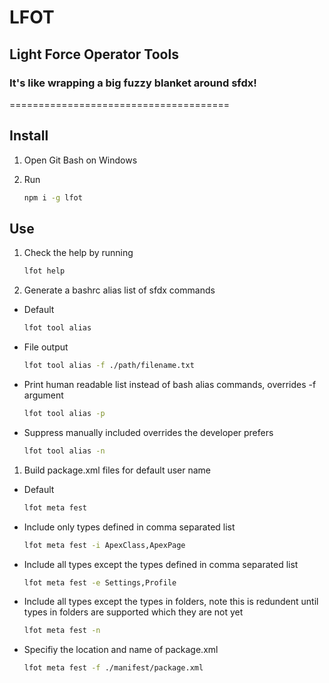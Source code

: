 # LFOT

## Light Force Operator Tools

### It's like wrapping a big fuzzy blanket around sfdx!
======================================

## Install

1. Open Git Bash on Windows
1. Run

    ```bash
    npm i -g lfot
    ```

## Use

1. Check the help by running

    ```bash
    lfot help
    ```

1. Generate a bashrc alias list of sfdx commands

- Default

    ```bash
    lfot tool alias
    ```

- File output

    ```bash
    lfot tool alias -f ./path/filename.txt
    ```

- Print human readable list instead of bash alias commands, overrides -f argument

    ```bash
    lfot tool alias -p
    ```

- Suppress manually included overrides the developer prefers 

    ```bash
    lfot tool alias -n
    ```

1. Build package.xml files for default user name

- Default

    ```bash
    lfot meta fest
    ```

- Include only types defined in comma separated list

    ```bash
    lfot meta fest -i ApexClass,ApexPage
    ```

- Include all types except the types defined in comma separated list

    ```bash
    lfot meta fest -e Settings,Profile
    ```

- Include all types except the types in folders, note this is redundent until types in folders are supported which they are not yet

    ```bash
    lfot meta fest -n
    ```

- Specifiy the location and name of package.xml

    ```bash
    lfot meta fest -f ./manifest/package.xml
    ```